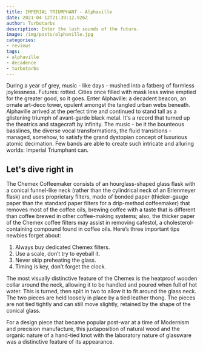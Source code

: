 ```yaml
---
title: IMPERIAL TRIUMPHANT - Alphaville
date: 2021-04-12T21:39:12.926Z
author: Turbotarbs
description: Enter the lush sounds of the future.
image: /img/posts/alphaville.jpg
categories:
- reviews
tags:
- alphaville
- decadence
- turbotarbs
---
```


During a year of grey, music - like days - mushed into a fatberg of formless
joylessness. Futures: rotted. Cities once filled with mask less swine emptied
for the greater good, so it goes. Enter Alphaville: a decadent beacon, an ornate
art-deco tower, opulent amongst the tangled urban webs beneath. Alphaville
arrived at the perfect time and continued to stand tall as a glistening triumph
of avant-garde black metal. It's a record that turned up the theatrics and
stagecraft by infinity. The music - be it the bounteous basslines, the diverse
vocal transformations, the fluid transitions - managed, somehow, to satisfy the
grand dystopian concept of luxurious atomic decimation. Few bands are able to
create such intricate and alluring worlds: Imperial Triumphant can.


## Let's dive right in

The Chemex Coffeemaker consists of an hourglass-shaped glass flask with a
conical funnel-like neck (rather than the cylindrical neck of an Erlenmeyer
flask) and uses proprietary filters, made of bonded paper (thicker-gauge paper
than the standard paper filters for a drip-method coffeemaker) that removes most
of the coffee oils, brewing coffee with a taste that is different than coffee
brewed in other coffee-making systems; also, the thicker paper of the Chemex
coffee filters may assist in removing cafestol, a cholesterol-containing
compound found in coffee oils. Here’s three important tips newbies forget about:

1. Always buy dedicated Chemex filters.
2. Use a scale, don’t try to eyeball it.
3. Never skip preheating the glass.
4. Timing is key, don’t forget the clock.

The most visually distinctive feature of the Chemex is the heatproof wooden
collar around the neck, allowing it to be handled and poured when full of hot
water. This is turned, then split in two to allow it to fit around the glass
neck. The two pieces are held loosely in place by a tied leather thong. The
pieces are not tied tightly and can still move slightly, retained by the shape
of the conical glass.

For a design piece that became popular post-war at a time of Modernism and
precision manufacture, this juxtaposition of natural wood and the organic nature
of a hand-tied knot with the laboratory nature of glassware was a distinctive
feature of its appearance.
